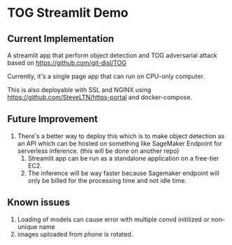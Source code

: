 # TOG Streamlit Demo

## Current Implementation

A streamlit app that perform object detection and TOG adversarial attack based on https://github.com/git-disl/TOG

Currently, it's a single page app that can run on CPU-only computer.

This is also deployable with SSL and NGINX using https://github.com/SteveLTN/https-portal and docker-compose.

## Future Improvement

1. There's a better way to deploy this which is to make object detection as an API which can be hosted on something like
   SageMaker Endpoint for serverless inference. (this will be done on another repo)
    1. Streamlit app can be run as a standalone application on a free-tier EC2.
    2. The inference will be way faster because Sagemaker endpoint will only be billed for the processing time and not
       idle time.

## Known issues
1. Loading of models can cause error with multiple convd initilized or non-unique name
2. images uploaded from phone is rotated. 

